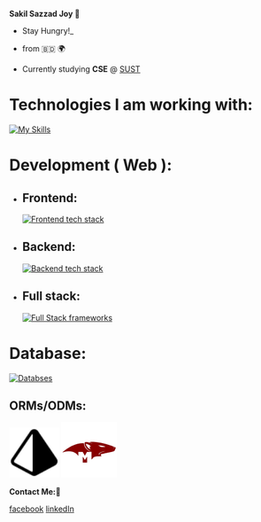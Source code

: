 **Sakil Sazzad Joy 👋**

- Stay Hungry!\_

- from 🇧🇩 🌍

- Currently studying **CSE** @ [SUST](https://www.sust.edu/)

# Technologies I am working with:

[![My Skills](https://skills.thijs.gg/icons?i=c,cpp,js,ts,java,python)](https://skills.thijs.gg)

# Development ( Web ):

- ## Frontend:
  [![Frontend tech stack](https://skills.thijs.gg/icons?i=react,next,tailwind)](https://skills.thijs.gg)
- ## Backend:
  [![Backend tech stack](https://skills.thijs.gg/icons?i=nodejs,express,nestjs)](https://skills.thijs.gg)
- ## Full stack:
  [![Full Stack frameworks](https://skills.thijs.gg/icons?i=next)](https://skills.thijs.gg)

# Database:

[![Databses](https://skills.thijs.gg/icons?i=mongo,mysql)](https://skills.thijs.gg)

## ORMs/ODMs:

<img src="images/prisma.png" width="90">
<img src="images/mongoose.png" width="100">

**Contact Me:🐛**

[facebook](https://www.facebook.com/profile.php?id=100080048493810)
[linkedIn](https://www.linkedin.com/in/sakil-sazzad-joy-56a716274/)

<!---
SS-Joy/SS-Joy is a ✨ special ✨ repository because its `README.md` (this file) appears on your GitHub profile.
You can click the Preview link to take a look at your changes.
--->
